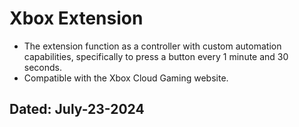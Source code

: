 # Xbox Extension
- The extension function as a controller with custom automation capabilities, specifically to press a button every 1 minute and 30 seconds.
- Compatible with the Xbox Cloud Gaming website.

## Dated: July-23-2024